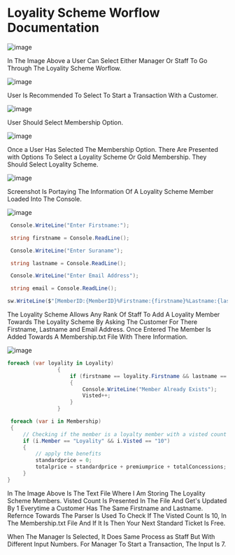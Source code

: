 # Loyality Scheme Worflow Documentation

![image](https://github.com/user-attachments/assets/26531b6a-3b2c-4e51-b9f8-f9acd1652afb)

In The Image Above a User Can Select Either Manager Or Staff To Go Through The Loyality Scheme Worflow.

![image](https://github.com/user-attachments/assets/ca76cfcb-1fd7-4c1a-87d7-2258ff63abbb)

User Is Recommended To Select To Start a Transaction With a Customer. 

![image](https://github.com/user-attachments/assets/5e417050-4788-46d1-897b-db700443a504)

User Should Select Membership Option. 

![image](https://github.com/user-attachments/assets/54af1a4b-98f9-4662-a4a4-e247bd5c3aa4)

Once a User Has Selected The Membership Option. There Are Presented with Options To Select a Loyality Scheme Or Gold Membership. They Should Select Loyality Scheme.

![image](https://github.com/user-attachments/assets/9c3e0aee-72b6-4ce7-8f64-abcab6db396d)

Screenshot Is Portaying The Information Of A Loyality Scheme Member Loaded Into The Console.

![image](https://github.com/user-attachments/assets/242e4253-180b-4464-ae0a-0c6ac19766ce)

~~~cs
 Console.WriteLine("Enter Firstname:");

 string firstname = Console.ReadLine();

 Console.WriteLine("Enter Suraname");

 string lastname = Console.ReadLine();

 Console.WriteLine("Enter Email Address");

 string email = Console.ReadLine();
~~~
~~~cs
sw.WriteLine($"[MemberID:{MemberID}%Firstname:{firstname}%Lastname:{lastname}%Email:{email}%Member:Loyality%Visted:{Visted}]");
~~~

The Loyality Scheme Allows Any Rank Of Staff To Add A Loyality Member Towards The Loyality Scheme By Asking The Customer For There Firstname, Lastname and Email Address. Once Entered The Member Is Added Towards A Membership.txt File With There Information.

![image](https://github.com/user-attachments/assets/2c5be15f-d078-4dde-b609-37a7cc0b69cb)

~~~cs
foreach (var loyality in Loyality)
                {
                    if (firstname == loyality.Firstname && lastname == loyality.Lastname)
                    {
                        Console.WriteLine("Member Already Exists");
                        Visted++;
                    }
                }
~~~
~~~cs
 foreach (var i in Membership)
 {
     // Checking if the member is a loyalty member with a visted count of 10
     if (i.Member == "Loyality" && i.Visted == "10")
     {
         // apply the benefits
         standardprice = 0;
         totalprice = standardprice + premiumprice + totalConcessions;
     }
}
~~~

In The Image Above Is The Text File Where I Am Storing The Loyality Scheme Members. Visted Count Is Presented In The File And Get's Updated By 1 Everytime a Customer Has The Same Firstname and Lastname. Refernce Towards The Parser Is Used To Check If The Visted Count Is 10, In The Membership.txt File And If It Is Then Your Next Standard Ticket Is Free.

When The Manager Is Selected, It Does Same Process as Staff But With Different Input Numbers. For Manager To Start a Transaction, The Input Is 7.










